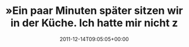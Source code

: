 ---
retweeted: false
source: <a href="http://quote.fm" rel="nofollow">QUOTEfm</a>
entities:
  hashtags: []
  symbols: []
  user_mentions: []
  urls:
  - url: http://t.co/dmKYtAiU
    expanded_url: http://j.mp/rzr4tk
    display_url: j.mp/rzr4tk
    indices:
    - '113'
    - '133'
display_text_range:
- '0'
- '134'
favorite_count: '0'
id_str: '146878363984863232'
truncated: false
retweet_count: '0'
id: '146878363984863232'
possibly_sensitive: false
created_at: Wed Dec 14 09:05:05 +0000 2011
favorited: false
full_text: "»Ein paar Minuten später sitzen wir in der Küche. Ich hatte mir nicht
  zu helfen gewusst und ihn[…]« on QUOTE.fm: ."
lang: de
quote_url: http://j.mp/rzr4tk
tags:
- pesos/twitter
date: '2011-12-14T09:05:05+00:00'
src: https://twitter.com/bascht/status/146878363984863232
original_url: https://twitter.com/bascht/status/146878363984863232
type: twitter_tweet
text: "»Ein paar Minuten später sitzen wir in der Küche. Ich hatte mir nicht zu helfen
  gewusst und ihn[…]« on QUOTE.fm: ."
title: "»Ein paar Minuten später sitzen wir in der Küche. Ich hatte mir nicht z"

---